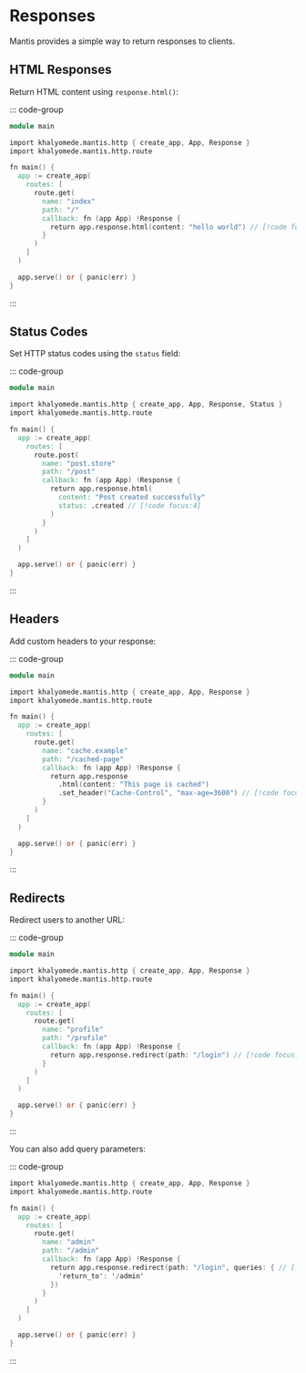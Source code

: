 # Responses

Mantis provides a simple way to return responses to clients.

## HTML Responses

Return HTML content using `response.html()`:

::: code-group

```v [main.v]
module main

import khalyomede.mantis.http { create_app, App, Response }
import khalyomede.mantis.http.route

fn main() {
  app := create_app(
    routes: [
      route.get(
        name: "index"
        path: "/"
        callback: fn (app App) !Response {
          return app.response.html(content: "hello world") // [!code focus]
        }
      )
    ]
  )

  app.serve() or { panic(err) }
}
```

:::

## Status Codes

Set HTTP status codes using the `status` field:

::: code-group

```v [main.v]
module main

import khalyomede.mantis.http { create_app, App, Response, Status }
import khalyomede.mantis.http.route

fn main() {
  app := create_app(
    routes: [
      route.post(
        name: "post.store"
        path: "/post"
        callback: fn (app App) !Response {
          return app.response.html(
            content: "Post created successfully"
            status: .created // [!code focus:4]
          )
        }
      )
    ]
  )

  app.serve() or { panic(err) }
}
```

:::

## Headers

Add custom headers to your response:

::: code-group

```v [main.v]
module main

import khalyomede.mantis.http { create_app, App, Response }
import khalyomede.mantis.http.route

fn main() {
  app := create_app(
    routes: [
      route.get(
        name: "cache.example"
        path: "/cached-page"
        callback: fn (app App) !Response {
          return app.response
            .html(content: "This page is cached")
            .set_header("Cache-Control", "max-age=3600") // [!code focus]
        }
      )
    ]
  )

  app.serve() or { panic(err) }
}
```

:::

## Redirects

Redirect users to another URL:

::: code-group

```v [main.v]
module main

import khalyomede.mantis.http { create_app, App, Response }
import khalyomede.mantis.http.route

fn main() {
  app := create_app(
    routes: [
      route.get(
        name: "profile"
        path: "/profile"
        callback: fn (app App) !Response {
          return app.response.redirect(path: "/login") // [!code focus]
        }
      )
    ]
  )

  app.serve() or { panic(err) }
}
```

:::

You can also add query parameters:

::: code-group

```v [main.v]
import khalyomede.mantis.http { create_app, App, Response }
import khalyomede.mantis.http.route

fn main() {
  app := create_app(
    routes: [
      route.get(
        name: "admin"
        path: "/admin"
        callback: fn (app App) !Response {
          return app.response.redirect(path: "/login", queries: { // [!code focus:3]
            'return_to': '/admin'
          })
        }
      )
    ]
  )

  app.serve() or { panic(err) }
}
```

:::
